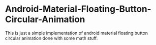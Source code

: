 # Android-Material-Floating-Button-Circular-Animation

This is just a simple implementation of android material floating button circular animation done with some math stuff.
